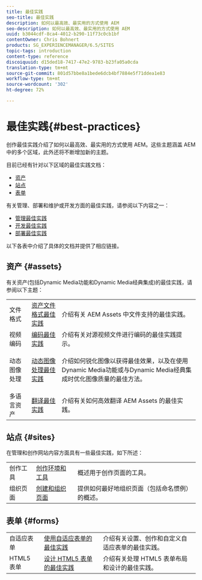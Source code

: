 ```yaml
---
title: 最佳实践
seo-title: 最佳实践
description: 如何以最高效、最实用的方式使用 AEM
seo-description: 如何以最高效、最实用的方式使用 AEM
uuid: b3044cdf-8ca4-4012-b290-11f73c0cb1bf
contentOwner: Chris Bohnert
products: SG_EXPERIENCEMANAGER/6.5/SITES
topic-tags: introduction
content-type: reference
discoiquuid: d15ded18-7417-47e2-9783-b23fa05a0cda
translation-type: tm+mt
source-git-commit: 801d57bbe8a1bede6dcb4bf7884e5f71ddea1e83
workflow-type: tm+mt
source-wordcount: '302'
ht-degree: 72%

---
```



# 最佳实践{#best-practices}

创作最佳实践介绍了如何以最高效、最实用的方式使用 AEM。这些主题涵盖 AEM 中的多个区域，此外还将不断增加新的主题。

目前已经有针对以下区域的最佳实践文档：

* [资产](#assets)
* [站点](#sites)
* [表单](#forms)

有关管理、部署和维护或开发方面的最佳实践，请参阅以下内容之一：

* [管理最佳实践](/help/sites-administering/administer-best-practices.md)
* [开发最佳实践](/help/sites-developing/best-practices.md)
* [部署最佳实践](/help/sites-deploying/best-practices.md)

以下各表中介绍了具体的文档并提供了相应链接。

## 资产 {#assets}

有关资产(包括Dynamic Media功能和Dynamic Media经典集成)的最佳实践，请参阅以下主题：

<table>
 <tbody>
  <tr>
   <td>文件格式</td>
   <td><a href="/help/assets/assets-file-format-best-practices.md">资产文件格式最佳实践</a></td>
   <td>介绍有关 AEM Assets 中文件支持的最佳实践。</td>
  </tr>
  <tr>
   <td>视频编码</td>
   <td><a href="/help/assets/video.md#best-practices-for-encoding-videos">编码最佳实践</a></td>
   <td>介绍有关对源视频文件进行编码的最佳实践提示。</td>
  </tr>
  <tr>
   <td>动态图像处理</td>
   <td><a href="/help/assets/best-practices-for-optimizing-the-quality-of-your-images.md">动态图像处理最佳实践</a></td>
   <td><p>介绍如何锐化图像以获得最佳效果，以及在使用Dynamic Media功能或与Dynamic Media经典集成时优化图像质量的最佳方法。 </p> </td>
  </tr>
  <tr>
   <td>多语言资产</td>
   <td><a href="/help/assets/best-practices-for-translating-assets-efficiently.md">翻译最佳实践</a></td>
   <td>介绍有关如何高效翻译 AEM Assets 的最佳实践。</td>
  </tr>
 </tbody>
</table>

## 站点 {#sites}

在管理和创作网站内容方面具有一些最佳实践，如下所述：

|  |  |  |
|---|---|---|
| 创作工具 | [创作环境和工具](/help/sites-authoring/author-environment-tools.md) | 概述用于创作页面的工具。 |
| 组织页面 | [创建和组织页面](/help/sites-authoring/managing-pages.md) | 提供如何最好地组织页面（包括命名惯例）的概述。 |

## 表单 {#forms}

|  |  |  |
|---|---|---|
| 自适应表单 | [使用自适应表单的最佳实践](/help/forms/using/adaptive-forms-best-practices.md) | 介绍有关设置、创作和自定义自适应表单的最佳实践。 |
| HTML5 表单 | [设计 HTML5 表单的最佳实践](/help/forms/using/best-practices-for-html5-forms.md) | 介绍有关处理 HTML5 表单布局和设计的最佳实践。 |